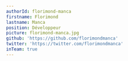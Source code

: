 ```yaml
---
authorId: florimond-manca
firstname: Florimond
lastname: Manca
position: Développeur
picture: florimond-manca.jpg
github: 'https://github.com/florimondmanca'
twitter: 'https://twitter.com/florimondmanca'
inTeam: true
---
```

